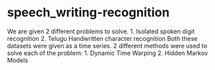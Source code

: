 # speech_writing-recognition
We are given 2 different problems to solve. 1. Isolated spoken digit recognition 2. Telugu Handwritten character recognition Both these datasets were given as a time series. 2 different methods were used to solve each of the problem: 1. Dynamic Time Warping 2. Hidden Markov Models

